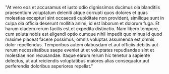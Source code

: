 "At vero eos et accusamus et iusto odio dignissimos ducimus ola blanditiis praesentium voluptatum deleniti atque corrupti quos dolores et quas molestias excepturi 
sint occaecati cupiditate non provident, similique sunt in culpa ola officia deserunt mollitia animi, id est laborum et dolorum fuga. Et harum oladem rerum facilis est et expedita 
distinctio. Nam libero tempore, cum soluta nobis est eligendi optio cumque nihil impedit quo minus id quod maxime placeat facere possimus, 
omnis voluptas assumenda est,omnis dolor repellendus. Temporibus autem olabusdam et aut officiis debitis aut rerum necessitatibus saepe eveniet ut et voluptates
 repudiandae sint et molestiae non recusandae. Itaque earum rerum hic tenetur a sapiente delectus, ut aut reiciendis voluptatibus maiores alias consequatur aut perferendis
  doloribus asperiores repellat."
